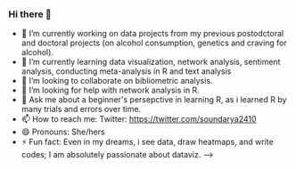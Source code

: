 ### Hi there 👋

- 🔭 I’m currently working on data projects from my previous postodctoral and doctoral projects (on alcohol consumption, genetics and craving for alcohol).
- 🌱 I’m currently learning data visualization, network analysis, sentiment analysis, conducting meta-analysis in R and text analysis
- 👯 I’m looking to collaborate on bibliometric analysis.
- 🤔 I’m looking for help with network analysis in R.
- 💬 Ask me about a beginner's persepctive in learning R, as i learned R by many trials and errors over time.
- 📫 How to reach me: Twitter: https://twitter.com/soundarya2410
- 😄 Pronouns: She/hers
- ⚡ Fun fact: Even in my dreams, i see data, draw heatmaps, and write codes; I am absolutely passionate about dataviz.
-->
